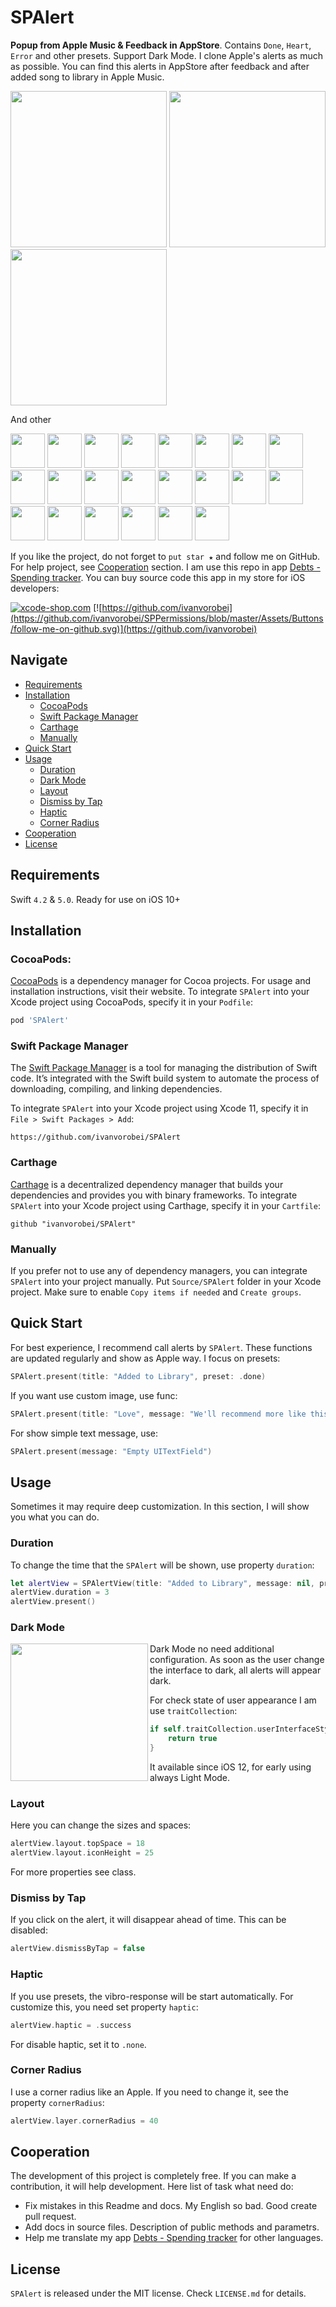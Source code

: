# SPAlert

**Popup from Apple Music & Feedback in AppStore**. Contains `Done`, `Heart`, `Error` and other presets. Support Dark Mode. I clone Apple's alerts as much as possible. You can find this alerts in AppStore after feedback and after added song to library in Apple Music.

<p float="left">
    <img src="https://github.com/ivanvorobei/SPAlert/blob/master/Assets/Readme/Preview%20-%20Done.gif" width="250">
    <img src="https://github.com/ivanvorobei/SPAlert/blob/master/Assets/Readme/Preview%20-%20Heart.gif" width="250">
    <img src="https://github.com/ivanvorobei/SPAlert/blob/master/Assets/Readme/Preview%20-%20Message.gif" width="250">
</p>

And other

<p float="left">
    <img src="https://github.com/ivanvorobei/SPAlert/blob/master/Assets/Readme/Miniature%20-%20Doc.svg" width="55">
    <img src="https://github.com/ivanvorobei/SPAlert/blob/master/Assets/Readme/Miniature%20-%20Bookmark.svg" width="55">
    <img src="https://github.com/ivanvorobei/SPAlert/blob/master/Assets/Readme/Miniature%20-%20Moon.svg" width="55">
    <img src="https://github.com/ivanvorobei/SPAlert/blob/master/Assets/Readme/Miniature%20-%20Star.svg" width="55">
    <img src="https://github.com/ivanvorobei/SPAlert/blob/master/Assets/Readme/Miniature%20-%20Flag.svg" width="55">
    <img src="https://github.com/ivanvorobei/SPAlert/blob/master/Assets/Readme/Miniature%20-%20Exclamation.svg" width="55">
    <img src="https://github.com/ivanvorobei/SPAlert/blob/master/Assets/Readme/Miniature%20-%20Question.svg" width="55">
    <img src="https://github.com/ivanvorobei/SPAlert/blob/master/Assets/Readme/Miniature%20-%20Message.svg" width="55">
    <img src="https://github.com/ivanvorobei/SPAlert/blob/master/Assets/Readme/Miniature%20-%20Bolt.svg" width="55">
    <img src="https://github.com/ivanvorobei/SPAlert/blob/master/Assets/Readme/Miniature%20-%20Eject.svg" width="55">
    <img src="https://github.com/ivanvorobei/SPAlert/blob/master/Assets/Readme/Miniature%20-%20Card.svg" width="55">
    <img src="https://github.com/ivanvorobei/SPAlert/blob/master/Assets/Readme/Miniature%20-%20Cart.svg" width="55">
    <img src="https://github.com/ivanvorobei/SPAlert/blob/master/Assets/Readme/Miniature%20-%20Like.svg" width="55">
    <img src="https://github.com/ivanvorobei/SPAlert/blob/master/Assets/Readme/Miniature%20-%20Dislike.svg" width="55">
    <img src="https://github.com/ivanvorobei/SPAlert/blob/master/Assets/Readme/Miniature%20-%20Privacy.svg" width="55">
    <img src="https://github.com/ivanvorobei/SPAlert/blob/master/Assets/Readme/Miniature%20-%20Rotate.svg" width="55">
    <img src="https://github.com/ivanvorobei/SPAlert/blob/master/Assets/Readme/Miniature%20-%20Magic.svg" width="55">
    <img src="https://github.com/ivanvorobei/SPAlert/blob/master/Assets/Readme/Miniature%20-%20Search.svg" width="55">
    <img src="https://github.com/ivanvorobei/SPAlert/blob/master/Assets/Readme/Miniature%20-%20Add.svg" width="55">
    <img src="https://github.com/ivanvorobei/SPAlert/blob/master/Assets/Readme/Miniature%20-%20Error.svg" width="55">
    <img src="https://github.com/ivanvorobei/SPAlert/blob/master/Assets/Readme/Miniature%20-%20Shuffle.svg" width="55">
    <img src="https://github.com/ivanvorobei/SPAlert/blob/master/Assets/Readme/Miniature%20-%20Repeat.svg" width="55">
</p>

If you like the project, do not forget to `put star ★` and follow me on GitHub. For help project, see [Сooperation](#сooperation) section.
I am use this repo in app [Debts - Spending tracker](https://itunes.apple.com/app/id1446635818). You can buy source code this app in my store for iOS developers:

[![xcode-shop.com](https://github.com/ivanvorobei/SPPermissions/blob/master/Assets/Buttons/xcode-shop.svg)](https://xcode-shop.com)
[![https://github.com/ivanvorobei](https://github.com/ivanvorobei/SPPermissions/blob/master/Assets/Buttons/follow-me-on-github.svg)](https://github.com/ivanvorobei)

## Navigate

- [Requirements](#requirements)
- [Installation](#installation)
    - [CocoaPods](#cocoapods)
    - [Swift Package Manager](#swift-package-manager)
    - [Carthage](#carthage)
    - [Manually](#manually)
- [Quick Start](#quick-start)
- [Usage](#usage)
    - [Duration](#duration)
    - [Dark Mode](#dark-mode)
    - [Layout](#layout)
    - [Dismiss by Tap](#dismiss-by-tap)
    - [Haptic](#haptic)   
    - [Corner Radius](#corner-radius)
- [Сooperation](#сooperation)
- [License](#license)

## Requirements

Swift `4.2` & `5.0`. Ready for use on iOS 10+

## Installation

### CocoaPods:

[CocoaPods](https://cocoapods.org) is a dependency manager for Cocoa projects. For usage and installation instructions, visit their website. To integrate `SPAlert` into your Xcode project using CocoaPods, specify it in your `Podfile`:

```ruby
pod 'SPAlert'
```

### Swift Package Manager

The [Swift Package Manager](https://swift.org/package-manager/) is a tool for managing the distribution of Swift code. It’s integrated with the Swift build system to automate the process of downloading, compiling, and linking dependencies.

To integrate `SPAlert` into your Xcode project using Xcode 11, specify it in `File > Swift Packages > Add`:

```ogdl
https://github.com/ivanvorobei/SPAlert
```

### Carthage

[Carthage](https://github.com/Carthage/Carthage) is a decentralized dependency manager that builds your dependencies and provides you with binary frameworks. To integrate `SPAlert` into your Xcode project using Carthage, specify it in your `Cartfile`:

```ogdl
github "ivanvorobei/SPAlert"
```

### Manually

If you prefer not to use any of dependency managers, you can integrate `SPAlert` into your project manually. Put `Source/SPAlert` folder in your Xcode project. Make sure to enable `Copy items if needed` and `Create groups`.

## Quick Start

For best experience, I recommend call alerts by `SPAlert`. These functions are updated regularly and show as Apple way. I focus on presets: 

```swift
SPAlert.present(title: "Added to Library", preset: .done)
```

If you want use custom image, use func:

```swift 
SPAlert.present(title: "Love", message: "We'll recommend more like this in For You", image: UIImage(named: "Heart")!)
```

For show simple text message, use:

```swift 
SPAlert.present(message: "Empty UITextField")
```

## Usage

Sometimes it may require deep customization. In this section, I will show you what you can do.

### Duration

To change the time that the `SPAlert` will be shown, use property `duration`:

```swift 
let alertView = SPAlertView(title: "Added to Library", message: nil, preset: SPAlertPreset.done)
alertView.duration = 3
alertView.present()
```

### Dark Mode

<img align="left" src="https://github.com/ivanvorobei/SPAlert/blob/master/Assets/Readme/Preview%20-%20DarkMode.jpg" width="220">

Dark Mode no need additional configuration. As soon as the user change the interface to dark, all alerts will appear dark.

For check state of user appearance I am use `traitCollection`:

```swift
if self.traitCollection.userInterfaceStyle == .dark {
    return true
}
```

It available since iOS 12, for early using always Light Mode. 

### Layout

Here you can change the sizes and spaces:

```swift
alertView.layout.topSpace = 18
alertView.layout.iconHeight = 25
```

For more properties see class.

### Dismiss by Tap

If you click on the alert, it will disappear ahead of time. This can be disabled:

```swift
alertView.dismissByTap = false
```

### Haptic

If you use presets, the vibro-response will be start automatically. For customize this, you need set property `haptic`:

```swift
alertView.haptic = .success
```

For disable haptic, set it to `.none`.

### Corner Radius

I use a corner radius like an Apple. If you need to change it, see the property `cornerRadius`: 

```swift
alertView.layer.cornerRadius = 40
```

## Сooperation

The development of this project is completely free. If you can make a contribution, it will help development. Here list of task what need do:

- Fix mistakes in this Readme and docs. My English so bad. Good create pull request.
- Add docs in source files. Description of public methods and parametrs. 
- Help me translate my app [Debts - Spending tracker](https://itunes.apple.com/app/id1446635818) for other languages. 

## License

`SPAlert` is released under the MIT license. Check `LICENSE.md` for details.
